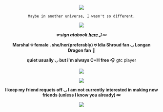 <p align="Center">
<img src="https://komarev.com/ghpvc/?username=verciless&label=Little+Idia's!&color=0099ff"
  </p>

<p align="center"> <code style="color" : lightskyblue">Maybe in another universe, I wasn't so different.</code>  </p> 

</p>

<p align="center">
<img src="https://github.com/user-attachments/assets/8b33263d-114a-4acd-9f8b-177cb26ca90c"
  </p>


***<p align="center"> 𖹭 sign atabook*** ***<a href="https://verciless.atabook.org/">here ⤸</a>*** 💤 </p>
**<p align="center"> Marshal 𖹭 female . she/her(preferably) 𖹭 Idia Shroud fan ◡ Longan Dragon fan** 🥞 </p>
**<p align="center"> quiet usually ◡ but i'm always C+H free** 🎧 gtc player </p>

<p align="center">
<img src="https://github.com/user-attachments/assets/ca46c72c-8d98-499f-a31c-01df24935e77"
</p>

<p align="center">
<img src="https://github.com/user-attachments/assets/74bdb856-d2a9-4445-8c98-5578cb6296ab"
  </p>

**<p align="center"> I keep my friend requets off ◡ I am not currently interested in making new friends (unless I know you already) 💤 </p>**

<p align="center">
<img src="https://github.com/user-attachments/assets/ca46c72c-8d98-499f-a31c-01df24935e77"
</p>
